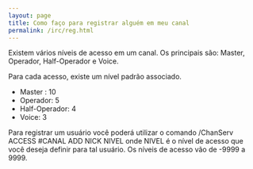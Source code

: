 ```yaml
---
layout: page
title: Como faço para registrar alguém em meu canal
permalink: /irc/reg.html
---
```


Existem vários níveis de acesso em um canal. Os principais são: Master, Operador, Half-Operador e Voice.

Para cada acesso, existe um nível padrão associado.

* Master : 10
* Operador: 5
* Half-Operador: 4
* Voice: 3

Para registrar um usuário você poderá utilizar o comando /ChanServ ACCESS #CANAL ADD NICK NIVEL onde NIVEL é o nível de acesso que você deseja definir para tal usuário. Os níveis de acesso vão de -9999 a 9999. 

